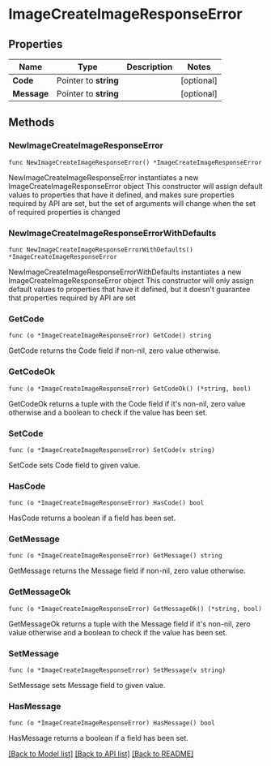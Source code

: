 # ImageCreateImageResponseError

## Properties

Name | Type | Description | Notes
------------ | ------------- | ------------- | -------------
**Code** | Pointer to **string** |  | [optional] 
**Message** | Pointer to **string** |  | [optional] 

## Methods

### NewImageCreateImageResponseError

`func NewImageCreateImageResponseError() *ImageCreateImageResponseError`

NewImageCreateImageResponseError instantiates a new ImageCreateImageResponseError object
This constructor will assign default values to properties that have it defined,
and makes sure properties required by API are set, but the set of arguments
will change when the set of required properties is changed

### NewImageCreateImageResponseErrorWithDefaults

`func NewImageCreateImageResponseErrorWithDefaults() *ImageCreateImageResponseError`

NewImageCreateImageResponseErrorWithDefaults instantiates a new ImageCreateImageResponseError object
This constructor will only assign default values to properties that have it defined,
but it doesn't guarantee that properties required by API are set

### GetCode

`func (o *ImageCreateImageResponseError) GetCode() string`

GetCode returns the Code field if non-nil, zero value otherwise.

### GetCodeOk

`func (o *ImageCreateImageResponseError) GetCodeOk() (*string, bool)`

GetCodeOk returns a tuple with the Code field if it's non-nil, zero value otherwise
and a boolean to check if the value has been set.

### SetCode

`func (o *ImageCreateImageResponseError) SetCode(v string)`

SetCode sets Code field to given value.

### HasCode

`func (o *ImageCreateImageResponseError) HasCode() bool`

HasCode returns a boolean if a field has been set.

### GetMessage

`func (o *ImageCreateImageResponseError) GetMessage() string`

GetMessage returns the Message field if non-nil, zero value otherwise.

### GetMessageOk

`func (o *ImageCreateImageResponseError) GetMessageOk() (*string, bool)`

GetMessageOk returns a tuple with the Message field if it's non-nil, zero value otherwise
and a boolean to check if the value has been set.

### SetMessage

`func (o *ImageCreateImageResponseError) SetMessage(v string)`

SetMessage sets Message field to given value.

### HasMessage

`func (o *ImageCreateImageResponseError) HasMessage() bool`

HasMessage returns a boolean if a field has been set.


[[Back to Model list]](../README.md#documentation-for-models) [[Back to API list]](../README.md#documentation-for-api-endpoints) [[Back to README]](../README.md)


